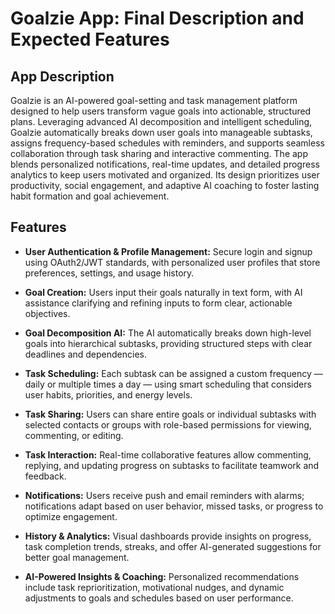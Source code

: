 # Goalzie App: Final Description and Expected Features

## App Description

Goalzie is an AI-powered goal-setting and task management platform designed to help users transform vague goals into actionable, structured plans. Leveraging advanced AI decomposition and intelligent scheduling, Goalzie automatically breaks down user goals into manageable subtasks, assigns frequency-based schedules with reminders, and supports seamless collaboration through task sharing and interactive commenting. The app blends personalized notifications, real-time updates, and detailed progress analytics to keep users motivated and organized. Its design prioritizes user productivity, social engagement, and adaptive AI coaching to foster lasting habit formation and goal achievement.

## Features

- **User Authentication & Profile Management:** Secure login and signup using OAuth2/JWT standards, with personalized user profiles that store preferences, settings, and usage history.

- **Goal Creation:** Users input their goals naturally in text form, with AI assistance clarifying and refining inputs to form clear, actionable objectives.

- **Goal Decomposition AI:** The AI automatically breaks down high-level goals into hierarchical subtasks, providing structured steps with clear deadlines and dependencies.

- **Task Scheduling:** Each subtask can be assigned a custom frequency — daily or multiple times a day — using smart scheduling that considers user habits, priorities, and energy levels.

- **Task Sharing:** Users can share entire goals or individual subtasks with selected contacts or groups with role-based permissions for viewing, commenting, or editing.

- **Task Interaction:** Real-time collaborative features allow commenting, replying, and updating progress on subtasks to facilitate teamwork and feedback.

- **Notifications:** Users receive push and email reminders with alarms; notifications adapt based on user behavior, missed tasks, or progress to optimize engagement.

- **History & Analytics:** Visual dashboards provide insights on progress, task completion trends, streaks, and offer AI-generated suggestions for better goal management.

- **AI-Powered Insights & Coaching:** Personalized recommendations include task reprioritization, motivational nudges, and dynamic adjustments to goals and schedules based on user performance.
